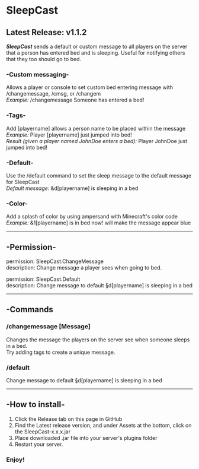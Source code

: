# SleepCast
## Latest Release: v1.1.2

**_SleepCast_** sends a default or custom message to all players on the server that a person has entered bed and is sleeping. Useful for notifying others that they too should go to bed.

### -Custom messaging-
Allows a player or console to set custom bed entering message with /changemessage, /cmsg, or /changem<br />
_Example:_ /changemessage Someone has entered a bed!

### -Tags-
Add [playername] allows a person name to be placed within the message<br />
_Example:_ Player [playername] just jumped into bed!<br />
_Result (given a player named JohnDoe enters a bed):_ Player JohnDoe just jumped into bed!

### -Default-
Use the /default command to set the sleep message to the default message for SleepCast<br />
_Default message:_ &d[playername] is sleeping in a bed

### -Color-
Add a splash of color by using ampersand with Minecraft's color code<br />
_Example:_ &1[playername] is in bed now! will make the message appear blue

---

 ## -Permission-
permission: SleepCast.ChangeMessage<br />
description: Change message a player sees when going to bed.

permission: SleepCast.Default  
description: Change message to default §d[playername] is sleeping in a bed

---
## -Commands
### /changemessage [Message]
Changes the message the players on the server see when someone sleeps in a bed. <br />
Try adding tags to create a unique message. <br />

### /default
Change message to default §d[playername] is sleeping in a bed <br /> 

---
## -How to install-
1. Click the Release tab on this page in GitHub
2. Find the Latest release version, and under Assets at the bottom, click on the SleepCast-x.x.x.jar
3. Place downloaded .jar file into your server's plugins folder
4. Restart your server. 

### Enjoy!


